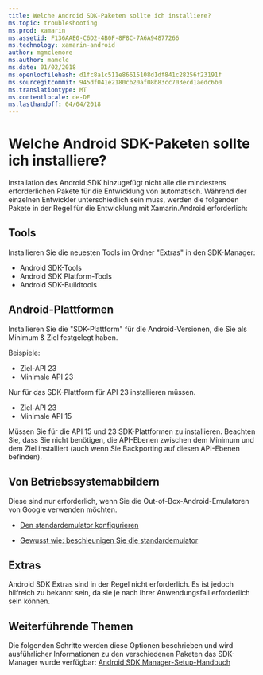 ```yaml
---
title: Welche Android SDK-Paketen sollte ich installiere?
ms.topic: troubleshooting
ms.prod: xamarin
ms.assetid: F136AAE0-C6D2-4B0F-8F8C-7A6A94877266
ms.technology: xamarin-android
author: mgmclemore
ms.author: mamcle
ms.date: 01/02/2018
ms.openlocfilehash: d1fc8a1c511e86615108d1df841c28256f23191f
ms.sourcegitcommit: 945df041e2180cb20af08b83cc703ecd1aedc6b0
ms.translationtype: MT
ms.contentlocale: de-DE
ms.lasthandoff: 04/04/2018
---
```

# <a name="which-android-sdk-packages-should-i-install"></a>Welche Android SDK-Paketen sollte ich installiere?

Installation des Android SDK hinzugefügt nicht alle die mindestens erforderlichen Pakete für die Entwicklung von automatisch. Während der einzelnen Entwickler unterschiedlich sein muss, werden die folgenden Pakete in der Regel für die Entwicklung mit Xamarin.Android erforderlich:

## <a name="tools"></a>Tools

Installieren Sie die neuesten Tools im Ordner "Extras" in den SDK-Manager:

- Android SDK-Tools
- Android SDK Platform-Tools
- Android SDK-Buildtools

## <a name="android-platforms"></a>Android-Plattformen

Installieren Sie die "SDK-Plattform" für die Android-Versionen, die Sie als Minimum & Ziel festgelegt haben. 

Beispiele:

- Ziel-API 23
- Minimale API 23

Nur für das SDK-Plattform für API 23 installieren müssen.

- Ziel-API 23
- Minimale API 15

Müssen Sie für die API 15 und 23 SDK-Plattformen zu installieren. Beachten Sie, dass Sie nicht benötigen, die API-Ebenen zwischen dem Minimum und dem Ziel installiert (auch wenn Sie Backporting auf diesen API-Ebenen befinden).

## <a name="system-images"></a>Von Betriebssystemabbildern
Diese sind nur erforderlich, wenn Sie die Out-of-Box-Android-Emulatoren von Google verwenden möchten. 

- [Den standardemulator konfigurieren](~/android/get-started/installation/android-emulator/index.md)

- [Gewusst wie: beschleunigen Sie die standardemulator](~/android/get-started/installation/android-emulator/index.md)

## <a name="extras"></a>Extras
Android SDK Extras sind in der Regel nicht erforderlich. Es ist jedoch hilfreich zu bekannt sein, da sie je nach Ihrer Anwendungsfall erforderlich sein können.

## <a name="further-reading"></a>Weiterführende Themen
Die folgenden Schritte werden diese Optionen beschrieben und wird ausführlicher Informationen zu den verschiedenen Paketen das SDK-Manager wurde verfügbar: [Android SDK Manager-Setup-Handbuch](http://www.themethodology.net/2015/02/android-sdk-manager-setup-for.html?m=1)

